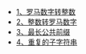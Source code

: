 
* [1、罗马数字转整数](https://github.com/xiaoranli/Leetcode--String.md)
* [2、整数转罗马数字](https://github.com/xiaoranli/leetcode12)
* [3、最长公共前缀](https://github.com/xiaoranli/leetcode14)
* [4、重复的子字符串](https://github.com/xiaoranli/leetcode14)
